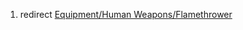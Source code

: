1.  redirect [Equipment/Human
    Weapons/Flamethrower](Equipment/Human_Weapons/Flamethrower "wikilink")